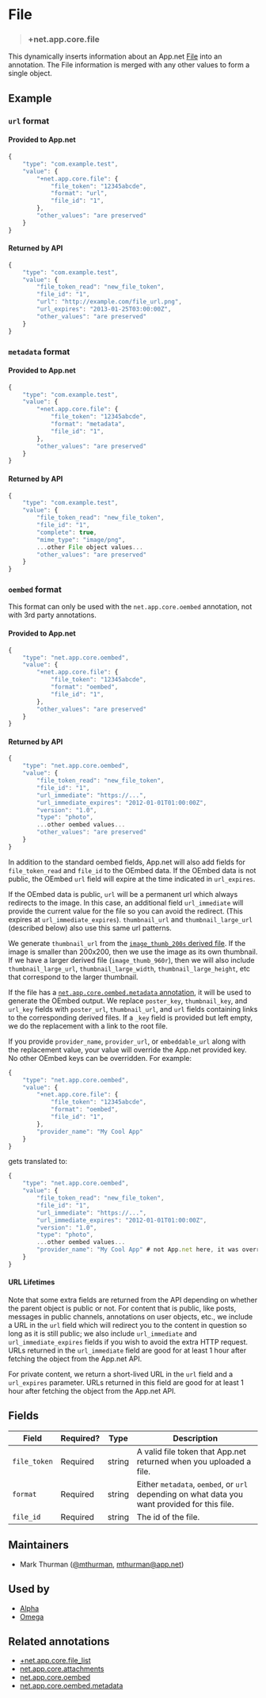 # File

<!-- specify the "key" for the replacement value -->
> ### +net.app.core.file

<!-- provide a description of the replacement value -->
This dynamically inserts information about an App.net [File](http://developers.app.net/docs/resources/file/) into an annotation. The File information is merged with any other values to form a single object.

<!-- provide at least one example of what your annotation might look like in the wild -->
## Example

### `url` format

#### Provided to App.net
~~~ js
{
    "type": "com.example.test",
    "value": {
        "+net.app.core.file": {
            "file_token": "12345abcde",
            "format": "url",
            "file_id": "1",
        },
        "other_values": "are preserved"
    }
}
~~~

#### Returned by API
~~~ js
{
    "type": "com.example.test",
    "value": {
        "file_token_read": "new_file_token",
        "file_id": "1",
        "url": "http://example.com/file_url.png",
        "url_expires": "2013-01-25T03:00:00Z",
        "other_values": "are preserved"
    }
}
~~~


### `metadata` format

#### Provided to App.net

~~~ js
{
    "type": "com.example.test",
    "value": {
        "+net.app.core.file": {
            "file_token": "12345abcde",
            "format": "metadata",
            "file_id": "1",
        },
        "other_values": "are preserved"
    }
}
~~~

#### Returned by API

~~~ js
{
    "type": "com.example.test",
    "value": {
        "file_token_read": "new_file_token",
        "file_id": "1",
        "complete": true,
        "mime_type": "image/png",
        ...other File object values...
        "other_values": "are preserved"
    }
}
~~~


### `oembed` format

This format can only be used with the `net.app.core.oembed` annotation, not with 3rd party annotations.

#### Provided to App.net

~~~ js
{
    "type": "net.app.core.oembed",
    "value": {
        "+net.app.core.file": {
            "file_token": "12345abcde",
            "format": "oembed",
            "file_id": "1",
        },
        "other_values": "are preserved"
    }
}
~~~

#### Returned by API

~~~ js
{
    "type": "net.app.core.oembed",
    "value": {
        "file_token_read": "new_file_token",
        "file_id": "1",
        "url_immediate": "https://...",
        "url_immediate_expires": "2012-01-01T01:00:00Z",
        "version": "1.0",
        "type": "photo",
        ...other oembed values...
        "other_values": "are preserved"
    }
}
~~~

In addition to the standard oembed fields, App.net will also add fields for `file_token_read` and `file_id` to the OEmbed data. If the OEmbed data is not public, the OEmbed `url` field will expire at the time indicated in `url_expires`.

If the OEmbed data is public, `url` will be a permanent url which always redirects to the image. In this case, an additional field `url_immediate` will provide the current value for the file so you can avoid the redirect. (This expires at `url_immediate_expires`). `thumbnail_url` and `thumbnail_large_url` (described below) also use this same url patterns.

We generate `thumbnail_url` from the [`image_thumb_200s` derived file](http://developers.app.net/docs/resources/file/#derived-files). If the image is smaller than 200x200, then we use the image as its own thumbnail. If we have a larger derived file (`image_thumb_960r`), then we will also include `thumbnail_large_url`, `thumbnail_large_width`, `thumbnail_large_height`, etc that correspond to the larger thumbnail.

If the file has a [`net.app.core.oembed.metadata` annotation](../annotations/net.app.core.oembed.metadata.md), it will be used to generate the OEmbed output. We replace `poster_key`, `thumbnail_key`, and `url_key` fields with `poster_url`, `thumbnail_url`, and `url` fields containing links to the corresponding derived files. If a `_key` field is provided but left empty, we do the replacement with a link to the root file.

If you provide `provider_name`, `provider_url`, or `embeddable_url` along with the replacement value, your value will override the App.net provided key. No other OEmbed keys can be overridden. For example:

~~~ js
{
    "type": "net.app.core.oembed",
    "value": {
        "+net.app.core.file": {
            "file_token": "12345abcde",
            "format": "oembed",
            "file_id": "1",
        },
        "provider_name": "My Cool App"
    }
}
~~~

gets translated to:

~~~ js
{
    "type": "net.app.core.oembed",
    "value": {
        "file_token_read": "new_file_token",
        "file_id": "1",
        "url_immediate": "https://...",
        "url_immediate_expires": "2012-01-01T01:00:00Z",
        "version": "1.0",
        "type": "photo",
        ...other oembed values...
        "provider_name": "My Cool App" # not App.net here, it was overridden by the user
    }
}
~~~

#### URL Lifetimes

Note that some extra fields are returned from the API depending on whether the parent object is public or not. For content that is public, like posts, messages in public channels, annotations on user objects, etc., we include a URL in the `url` field which will redirect you to the content in question so long as it is still public; we also include `url_immediate` and `url_immediate_expires` fields if you wish to avoid the extra HTTP request. URLs returned in the `url_immediate` field are good for at least 1 hour after fetching the object from the App.net API.

For private content, we return a short-lived URL in the `url` field and a `url_expires` parameter. URLs returned in this field are good for at least 1 hour after fetching the object from the App.net API.

<!-- provide a complete description of the fields in the "value" object for your annotation -->
## Fields

| Field | Required? | Type | Description |
| ----- | --------- | ---- | ----------- |
| `file_token` | Required | string | A valid file token that App.net returned when you uploaded a file.|
| `format` | Required | string | Either `metadata`, `oembed`, or `url` depending on what data you want provided for this file. |
| `file_id` | Required | string | The id of the file. |

<!-- provide a way to contact you -->
## Maintainers
* Mark Thurman ([@mthurman](https://alpha.app.net/mthurman), [mthurman@app.net](mailto:mthurman@app.net))

<!-- provide references to compatible apps / service -->
## Used by
* [Alpha](https://alpha.app.net/)
* [Omega](https://omega.app.net/)

<!-- provide references to related annotations -->
## Related annotations
* [+net.app.core.file_list](+net.app.core.file_list.md)
* [net.app.core.attachments](../annotations/net.app.core.attachments.md)
* [net.app.core.oembed](../annotations/net.app.core.oembed.md)
* [net.app.core.oembed.metadata](../annotations/net.app.core.oembed.metadata.md)
